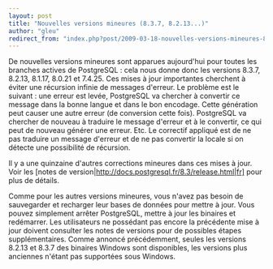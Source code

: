 ```yaml
---
layout: post
title: "Nouvelles versions mineures (8.3.7, 8.2.13...)"
author: "gleu"
redirect_from: "index.php?post/2009-03-18-nouvelles-versions-mineures-8-3-7-8-2-13 "
---
```




De nouvelles versions mineures sont apparues aujourd'hui pour toutes les branches actives de PostgreSQL : cela nous donne donc les versions 8.3.7, 8.2.13, 8.1.17, 8.0.21 et 7.4.25. Ces mises à jour importantes cherchent à éviter une récursion infinie de messages d'erreur. Le problème est le suivant : une erreur est levée, PostgreSQL va chercher à convertir ce message dans la bonne langue et dans le bon encodage. Cette génération peut causer une autre erreur (de conversion cette fois). PostgreSQL va chercher de nouveau à traduire le message d'erreur et à le convertir, ce qui peut de nouveau générer une erreur. Etc. Le correctif appliqué est de ne pas traduire un message d'erreur et de ne pas convertir la locale si on détecte une possibilité de récursion.



Il y a une quinzaine d'autres corrections mineures dans ces mises à jour. Voir les [notes de version|http://docs.postgresql.fr/8.3/release.html|fr] pour plus de détails.



Comme pour les autres versions mineures, vous n'avez pas besoin de sauvegarder et recharger leur bases de données pour mettre à jour. Vous pouvez simplement arrêter PostgreSQL, mettre à jour les binaires et redémarrer. Les utilisateurs ne possédant pas encore la précédente mise à jour doivent consulter les notes de versions pour de possibles étapes supplémentaires. Comme annoncé précédemment, seules les versions 8.2.13 et 8.3.7 des binaires Windows sont disponibles, les versions plus anciennes n'étant pas supportées sous Windows.